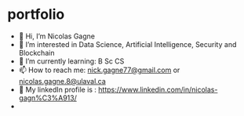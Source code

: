 # portfolio

- 👋 Hi, I’m Nicolas Gagne
- 👀 I’m interested in Data Science, Artificial Intelligence, Security and Blockchain
- 🌱 I’m currently learning: B Sc CS
- 📫 How to reach me: nick.gagne77@gmail.com or nicolas.gagne.8@ulaval.ca
- :briefcase: My linkedIn profile is : https://www.linkedin.com/in/nicolas-gagn%C3%A913/
- 
